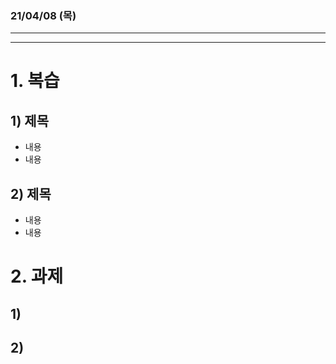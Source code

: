 ### 21/04/08 (목)
---------------------------



----------------------------
# 1. 복습
## 1) 제목
- 내용
- 내용

## 2) 제목
- 내용
- 내용

# 2. 과제
## 1)
## 2)